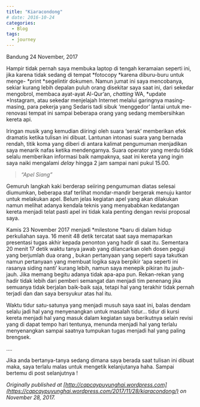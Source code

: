 ```yaml
---
title: "Kiaracondong"
# date: 2016-10-24
categories:
  - Blog
tags:
  - journey
---
```

Bandung 24 November, 2017

Hampir tidak pernah saya membuka laptop di tengah keramaian seperti ini, jika karena tidak sedang di tempat *fotocopy *karena diburu-buru untuk menge- *print *segelintir dokumen. Namun jumat ini saya mencobanya, sekiar kurang lebih depalan puluh orang disekitar saya saat ini, dari sekedar mengobrol, membaca ayat-ayat Al-Qur’an, *chatting* WA, *update *Instagram, atau sekedar menjelajah Internet melalui garingnya masing-masing, para pekerja yang Sedaris tadi sibuk ‘menggedor’ lantai untuk me-renovasi tempat ini sampai beberapa orang yang sedang membersihkan kereta api.

Iringan musik yang kemudian diiringi oleh suara ‘serak’ memberikan efek dramatis ketika tulisan ini dibuat. Lantunan intonasi suara yang bernada rendah, titik koma yang diberi di antara kalimat pengumuman menjadikan saya menarik nafas ketika mendengarnya. Suara operator yang merdu tidak selalu memberikan informasi baik nampaknya, saat ini kereta yang ingin saya naiki mengalami *delay* hingga 2 jam sampai nani pukul 15.00.
> *“Apel Siang”*

Gemuruh langkah kaki berderap seiiring pengumuman diatas selesai diumumkan, beberapa staf terlihat mondar-mandir bergerak menuju kantor untuk melakukan apel. Belum jelas kegiatan apel yang akan dilakukan namun melihat adanya kendala teknis yang menyababkan kedatangan kereta menjadi telat pasti apel ini tidak kala penting dengan revisi proposal saya.

Kamis 23 November 2017 menjadi *milestone *baru di dalam hidup perkuliahan saya. 16 menit 48 detik tercatat saat saya memaparkan presentasi tugas akhir kepada penonton yang hadir di saat itu. Sementara 20 menit 17 detik waktu tanya jawab yang dilancarkan oleh dosen peguji yang berjumlah dua orang , bukan pertanyaan yang seperti saya takutkan namun pertanyaan yang membuat logika saya berpikir ‘apa seperti ini rasanya siding nanti’ kurang lebih, namun saya menepik pikiran itu jauh-jauh. Jika memang begitu adanya tidak apa-apa pun. Rekan-rekan yang hadir tidak lebih dari pemberi semangat dan menjadi tim penenang jika semuanya tidak berjalan baik-baik saja, tetapi hal yang terakhir tidak pernah terjadi dan dan saya bersyukur atas hal itu.

Waktu tidur satu-satunya yang menjadi musuh saya saat ini, balas dendam selalu jadi hal yang menyenangkan untuk masalah tidur… tidur di kursi kereta menjadi hal yang masuk dalam kegiatan saya berikutnya selain revisi yang di dapat tempo hari tentunya, menunda menjadi hal yang terlalu menyenangkan sampai saatnya tumpukan tugas menjadi hal yang paling brengsek.

….

Jika anda bertanya-tanya sedang dimana saya berada saat tulisan ini dibuat maka, saya terlalu malas untuk mengetik kelanjutanya haha. Sampai bertemu di post selanjutnya !

*Originally published at [http://capcaypuyunghai.wordpress.com](https://capcaypuyunghai.wordpress.com/2017/11/28/kiaracondong/) on November 28, 2017.*
